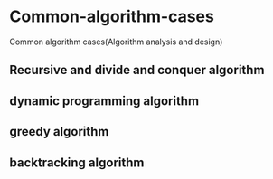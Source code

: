 # Common-algorithm-cases  
Common algorithm cases(Algorithm analysis and design)  
## Recursive and divide and conquer algorithm  
## dynamic programming algorithm  
## greedy algorithm  
## backtracking algorithm
